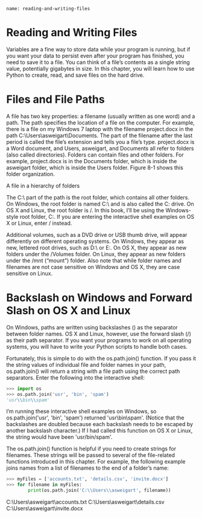 ```ngMeta
name: reading-and-writing-files
```
# Reading and Writing Files
Variables are a fine way to store data while your program is running, but if you want your data to persist even after your program has finished, you need to save it to a file. You can think of a file’s contents as a single string value, potentially gigabytes in size. In this chapter, you will learn how to use Python to create, read, and save files on the hard drive.

# Files and File Paths
A file has two key properties: a filename (usually written as one word) and a path. The path specifies the location of a file on the computer. For example, there is a file on my Windows 7 laptop with the filename project.docx in the path C:\Users\asweigart\Documents. The part of the filename after the last period is called the file’s extension and tells you a file’s type. project.docx is a Word document, and Users, asweigart, and Documents all refer to folders (also called directories). Folders can contain files and other folders. For example, project.docx is in the Documents folder, which is inside the asweigart folder, which is inside the Users folder. Figure 8-1 shows this folder organization.

<!-- ![image](assets/000027.jpg)
 -->
A file in a hierarchy of folders

The C:\ part of the path is the root folder, which contains all other folders. On Windows, the root folder is named C:\ and is also called the C: drive. On OS X and Linux, the root folder is /. In this book, I’ll be using the Windows-style root folder, C:\. If you are entering the interactive shell examples on OS X or Linux, enter / instead.

Additional volumes, such as a DVD drive or USB thumb drive, will appear differently on different operating systems. On Windows, they appear as new, lettered root drives, such as D:\ or E:\. On OS X, they appear as new folders under the /Volumes folder. On Linux, they appear as new folders under the /mnt (“mount”) folder. Also note that while folder names and filenames are not case sensitive on Windows and OS X, they are case sensitive on Linux.

# Backslash on Windows and Forward Slash on OS X and Linux
On Windows, paths are written using backslashes (\) as the separator between folder names. OS X and Linux, however, use the forward slash (/) as their path separator. If you want your programs to work on all operating systems, you will have to write your Python scripts to handle both cases.

Fortunately, this is simple to do with the os.path.join() function. If you pass it the string values of individual file and folder names in your path, os.path.join() will return a string with a file path using the correct path separators. Enter the following into the interactive shell:

```python
>>> import os
>>> os.path.join('usr', 'bin', 'spam')
'usr\\bin\\spam'
```
I’m running these interactive shell examples on Windows, so os.path.join('usr', 'bin', 'spam') returned 'usr\\bin\\spam'. (Notice that the backslashes are doubled because each backslash needs to be escaped by another backslash character.) If I had called this function on OS X or Linux, the string would have been 'usr/bin/spam'.

The os.path.join() function is helpful if you need to create strings for filenames. These strings will be passed to several of the file-related functions introduced in this chapter. For example, the following example joins names from a list of filenames to the end of a folder’s name:

```python
>>> myFiles = ['accounts.txt', 'details.csv', 'invite.docx']
>>> for filename in myFiles:
        print(os.path.join('C:\\Users\\asweigart', filename))
```
C:\Users\asweigart\accounts.txt
C:\Users\asweigart\details.csv
C:\Users\asweigart\invite.docx
